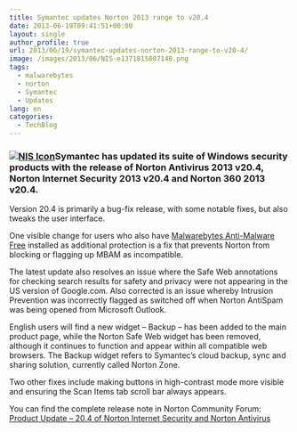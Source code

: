 ```yaml
---
title: Symantec updates Norton 2013 range to v20.4
date: 2013-06-19T09:41:51+00:00
layout: single
author_profile: true
url: 2013/06/19/symantec-updates-norton-2013-range-to-v20-4/
image: /images/2013/06/NIS-e1371815807148.png
tags:
  - malwarebytes
  - norton
  - Symantec
  - Updates
lang: en
categories: 
  - TechBlog
---
```

### [![NIS Icon](/images/2013/06/NIS-e1371815807148.png)](/images/2013/06/NIS-e1371815807148.png)Symantec has updated its suite of Windows security products with the release of Norton Antivirus 2013 v20.4, Norton Internet Security 2013 v20.4 and Norton 360 2013 v20.4.

Version 20.4 is primarily a bug-fix release, with some notable fixes, but also tweaks the user interface.

One visible change for users who also have [Malwarebytes Anti-Malware Free](/en/knowledge-base/programs/malwarebytes-antimalware/) installed as additional protection is a fix that prevents Norton from blocking or flagging up MBAM as incompatible.

The latest update also resolves an issue where the Safe Web annotations for checking search results for safety and privacy were not appearing in the US version of Google.com. Also corrected is an issue whereby Intrusion Prevention was incorrectly flagged as switched off when Norton AntiSpam was being opened from Microsoft Outlook.

English users will find a new widget – Backup – has been added to the main product page, while the Norton Safe Web widget has been removed, although it continues to function and appear within all compatible web browsers. The Backup widget refers to Symantec’s cloud backup, sync and sharing solution, currently called Norton Zone.

Two other fixes include making buttons in high-contrast mode more visible and ensuring the Scan Items tab scroll bar always appears.

You can find the complete release note in Norton Community Forum: [Product Update – 20.4 of Norton Internet Security and Norton Antivirus](http://community.norton.com/t5/Norton-Internet-Security-Norton/Product-Update-20-4-of-Norton-Internet-Security-and-Norton/td-p/973707)